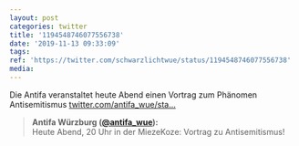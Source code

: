 ```yaml
---
layout: post
categories: twitter
title: '1194548746077556738'
date: '2019-11-13 09:33:09'
tags: 
ref: 'https://twitter.com/schwarzlichtwue/status/1194548746077556738'
media:
---
```

Die Antifa veranstaltet heute Abend einen Vortrag zum Phänomen Antisemitismus [twitter.com/antifa_wue/sta…](https://twitter.com/antifa_wue/status/1194506331023118336) 
> <b>Antifa Würzburg ([@antifa_wue](https://twitter.com/antifa_wue)):</b>  
>Heute Abend, 20 Uhr in der MiezeKoze: Vortrag zu Antisemitismus!  
>  
>  
>  
>    

